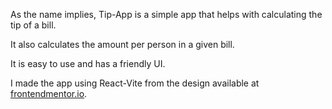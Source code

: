 As the name implies, Tip-App is a simple app that helps with calculating the tip of a bill.

It also calculates the amount per person in a given bill.

It is easy to use and has a friendly UI.

I made the app using React-Vite from the design available at [frontendmentor.io](https://www.frontendmentor.io/challenges/tip-calculator-app-ugJNGbJUX).

